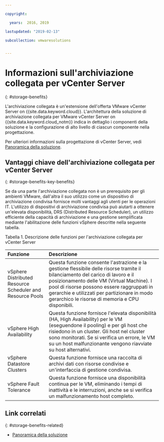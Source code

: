 ```yaml
---

copyright:

  years:  2016, 2019

lastupdated: "2019-02-13"

subcollection: vmwaresolutions


---
```


# Informazioni sull'archiviazione collegata per vCenter Server
{: #storage-benefits}

L'archiviazione collegata è un'estensione dell'offerta VMware vCenter Server on {{site.data.keyword.cloud}}. L'architettura della soluzione di archiviazione collegata per VMware vCenter Server on {{site.data.keyword.cloud_notm}} indica in dettaglio i componenti della soluzione e la configurazione di alto livello di ciascun componente nella progettazione.

Per ulteriori informazioni sulla progettazione di vCenter Server, vedi [Panoramica della soluzione](/docs/services/vmwaresolutions/archiref/solution?topic=vmware-solutions-solution_overview).

## Vantaggi chiave dell'archiviazione collegata per vCenter Server
{: #storage-benefits-key-benefits}

Se da una parte l'archiviazione collegata non è un prerequisito per gli ambienti VMware, dall'altra il suo utilizzo come un dispositivo di archiviazione condivisa fornisce molti vantaggi agli utenti per le operazioni IT. L'utilizzo di dispositivi di archiviazione condivisa può aiutarti a ottenere un'elevata disponibilità, DRS (Distributed Resource Scheduler), un utilizzo efficiente della capacità di archiviazione e una gestione semplificata mediante l'abilitazione delle funzioni vSphere descritte nella seguente tabella.

Tabella 1. Descrizione delle funzioni per l'archiviazione collegata per vCenter Server

| Funzione | Descrizione |
|:------- |:----------- |
| vSphere Distributed Resource Scheduler and Resource Pools | Questa funzione consente l'astrazione e la gestione flessibile delle risorse tramite il bilanciamento del carico di lavoro e il posizionamento delle VM (Virtual Machine). I pool di risorse possono essere raggruppati in gerarchie e utilizzati per partizionare in modo gerarchico le risorse di memoria e CPU disponibili. |
| vSphere High Availability | Questa funzione fornisce l'elevata disponibilità (HA, High Availability) per le VM (eseguendone il pooling) e per gli host che risiedono in un cluster. Gli host nel cluster sono monitorati. Se si verifica un errore, le VM su un host malfunzionante vengono riavviate su host alternativi. |
| vSphere Datastore Clusters | Questa funzione fornisce una raccolta di archivi dati con risorse condivise e un'interfaccia di gestione condivisa. |
| vSphere Fault Tolerance | Questa funzione fornisce una disponibilità continua per le VM, eliminando i tempi di inattività e le interruzioni, anche se si verifica un malfunzionamento host completo. |

## Link correlati
{: #storage-benefits-related}

* [Panoramica della soluzione](/docs/services/vmwaresolutions/archiref/solution?topic=vmware-solutions-solution_overview)
